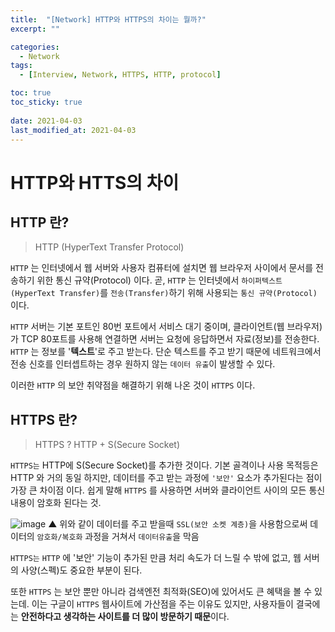 ```yaml
---
title:  "[Network] HTTP와 HTTPS의 차이는 뭘까?"
excerpt: ""

categories:
  - Network
tags:
  - [Interview, Network, HTTPS, HTTP, protocol]

toc: true
toc_sticky: true
 
date: 2021-04-03
last_modified_at: 2021-04-03
---
```


# **HTTP와 HTTS의 차이**

## HTTP 란?

> HTTP (HyperText Transfer Protocol)

`HTTP` 는 인터넷에서 웹 서버와 사용자 컴퓨터에 설치면 웹 브라우저 사이에서 문서를 전송하기 위한 통신 규약(Protocol) 이다. 곧, `HTTP` 는 인터넷에서 `하이퍼텍스트(HyperText Transfer)`를 `전송(Transfer)`하기 위해 사용되는 `통신 규약(Protocol)` 이다.

`HTTP` 서버는 기본 포트인 80번 포트에서 서비스 대기 중이며, 클라이언트(웹 브라우저)가 TCP 80포트를 사용해 연결하면 서버는 요청에 응답하면서 자료(정보)를 전송한다. `HTTP` 는 정보를 '**텍스트**'로 주고 받는다. 단순 텍스트를 주고 받기 때문에 네트워크에서 전송 신호를 인터셉트하는 경우 원하지 않는 `데이터 유출`이 발생할 수 있다.

이러한 `HTTP` 의 보안 취약점을 해결하기 위해 나온 것이 `HTTPS` 이다.

## HTTPS 란?

> HTTPS ? HTTP + S(Secure Socket)

`HTTPS는` HTTP에 S(Secure Socket)를 추가한 것이다. 기본 골격이나 사용 목적등은 HTTP 와 거의 동일 하지만, 데이터를 주고 받는 과정에 `'보안'` 요소가 추가된다는 점이 가장 큰 차이점 이다. 쉽게 말해  `HTTPS` 를 사용하면 서버와 클라이언트 사이의 모든 통신 내용이 암호화 된다는 것.

![image](https://user-images.githubusercontent.com/71059456/113478430-bd46cf00-94c3-11eb-9019-6b471f25d06c.png)
▲ 위와 같이 데이터를 주고 받을때 `SSL(보안 소켓 계층)`을 사용함으로써 데이터의 `암호화/복호화` 과정을 거쳐서 `데이터유출`을 막음


`HTTPS는` `HTTP` 에 '보안' 기능이 추가된 만큼 처리 속도가 더 느릴 수 밖에 없고, 웹 서버의 사양(스펙)도 중요한 부분이 된다.

또한 `HTTPS` 는 보안 뿐만 아니라 검색엔전 최적화(SEO)에 있어서도 큰 혜택을 볼 수 있는데. 이는 구글이 `HTTPS` 웹사이트에 가산점을 주는 이유도 있지만, 사용자들이 결국에는 **안전하다고 생각하는 사이트를 더 많이 방문하기 때문**이다.
